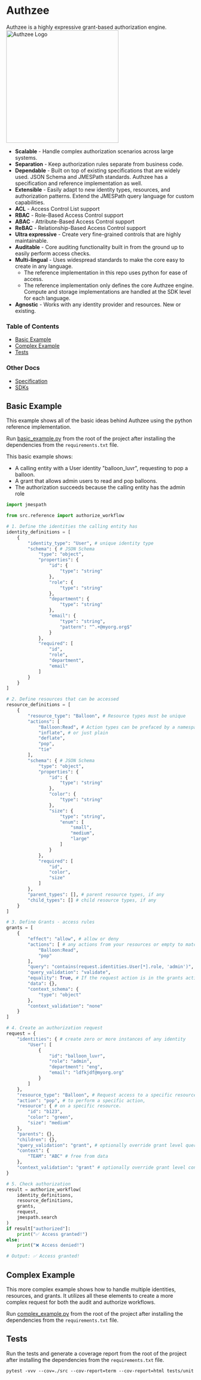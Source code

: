 # Authzee

<!-- ![authzee-logo](./docs/logo.svg) Documentation(Link TBD) -->
Authzee is a highly expressive grant-based authorization engine. <img src="https://raw.githubusercontent.com/btemplep/authzee/main/docs/logo.svg" alt="Authzee Logo" width="300">


- **Scalable** - Handle complex authorization scenarios across large systems.
- **Separation** - Keep authorization rules separate from business code.
- **Dependable** - Built on top of existing specifications that are widely used. JSON Schema and JMESPath standards.  Authzee has a specification and reference implementation as well.
- **Extensible** - Easily adapt to new identity types, resources, and authorization patterns.  Extend the JMESPath query language for custom capabilities.
- **ACL** - Access Control List support
- **RBAC** - Role-Based Access Control support
- **ABAC** - Attribute-Based Access Control support
- **ReBAC** - Relationship-Based Access Control support
- **Ultra expressive** - Create very fine-grained controls that are highly maintainable.
- **Auditable** - Core auditing functionality built in from the ground up to easily perform access checks.
- **Multi-lingual** - Uses widespread standards to make the core easy to create in any language. 
    - The reference implementation in this repo uses python for ease of access. 
    - The reference implementation only defines the core Authzee engine. Compute and storage implementations are handled at the SDK level for each language. 
- **Agnostic** - Works with any identity provider and resources. New or existing. 


### Table of Contents

- [Basic Example](#basic-example)
- [Complex Example](#complex-example)
- [Tests](#tests)

### Other Docs

- [Specification](./docs/specification.md#authzee-specification)
- [SDKs](./docs/sdk_patterns.md#sdks)


## Basic Example

This example shows all of the basic ideas behind Authzee using the python reference implementation.

Run [basic_example.py](./basic_example.py) from the root of the project after installing the dependencies from the `requirements.txt` file.

This basic example shows:
- A calling entity with a User identity "balloon_luvr", requesting to pop a balloon.
- A grant that allows admin users to read and pop balloons.
- The authorization succeeds because the calling entity has the admin role


```python
import jmespath

from src.reference import authorize_workflow

# 1. Define the identities the calling entity has
identity_definitions = [
    {
        "identity_type": "User", # unique identity type
        "schema": { # JSON Schema 
            "type": "object",
            "properties": {
                "id": {
                    "type": "string"
                },
                "role": {
                    "type": "string"
                },
                "department": {
                    "type": "string"
                },
                "email": {
                    "type": "string",
                    "pattern": "^.+@myorg.org$"
                }
            },
            "required": [
                "id",
                "role",
                "department",
                "email"
            ]
        }
    }
]

# 2. Define resources that can be accessed
resource_definitions = [
    {
        "resource_type": "Balloon", # Resource types must be unique
        "actions": [
            "Balloon:Read", # Action types can be prefaced by a namespace - preferred so they are not shared across resources
            "inflate", # or just plain
            "deflate",
            "pop",
            "tie"
        ],
        "schema": { # JSON Schema
            "type": "object", 
            "properties": {
                "id": {
                    "type": "string"
                },
                "color": {
                    "type": "string"
                },
                "size": {
                    "type": "string",
                    "enum": [
                        "small",
                        "medium",
                        "large"
                    ]
                }
            },
            "required": [
                "id",
                "color",
                "size"
            ]
        },
        "parent_types": [], # parent resource types, if any
        "child_types": [] # child resource types, if any
    }
]

# 3. Define Grants - access rules 
grants = [
    {
        "effect": "allow", # allow or deny
        "actions": [ # any actions from your resources or empty to match all actions
            "Balloon:Read",
            "pop"
        ],
        "query": "contains(request.identities.User[*].role, 'admin')", # JMESPath query - Runs on {"request": <request obj>, "grant": <current grant>} and will return `true` if any of the calling entities, User type identities have the admin role
        "query_validation": "validate",
        "equality": True, # If the request action is in the grants actions and the query result matches this, then the grant is "applicable". 
        "data": {},
        "context_schema": {
            "type": "object"
        },
        "context_validation": "none"
    }
]

# 4. Create an authorization request
request = {
    "identities": { # create zero or more instances of any identity
        "User": [
            {
                "id": "balloon_luvr",
                "role": "admin",
                "department": "eng",
                "email": "ldfkjdf@myorg.org"
            }
        ]
    },
    "resource_type": "Balloon", # Request access to a specific resource type
    "action": "pop", # to perform a specific action,  
    "resource": { # on a specific resource.
        "id": "b123",
        "color": "green",
        "size": "medium"
    },
    "parents": {},
    "children": {},
    "query_validation": "grant", # optionally override grant level query validation
    "context": {
        "TEAM": "ABC" # free from data 
    },
    "context_validation": "grant" # optionally override grant level context validation
}

# 5. Check authorization
result = authorize_workflow(
    identity_definitions,
    resource_definitions,
    grants,
    request,
    jmespath.search
)
if result["authorized"]:
    print("✅ Access granted!")
else:
    print("❌ Access denied!")

# Output: ✅ Access granted!
```

## Complex Example

This more complex example shows how to handle multiple identities, resources, and grants. 
It utilizes all these elements to create a more complex request for both the audit and authorize workflows.

Run [complex_example.py](./complex_example.py) from the root of the project after installing the dependencies from the `requirements.txt` file.

## Tests

Run the tests and generate a coverage report from the root of the project after installing the dependencies from the `requirements.txt` file.

```console
pytest -vvv --cov=./src --cov-report=term --cov-report=html tests/unit
```
